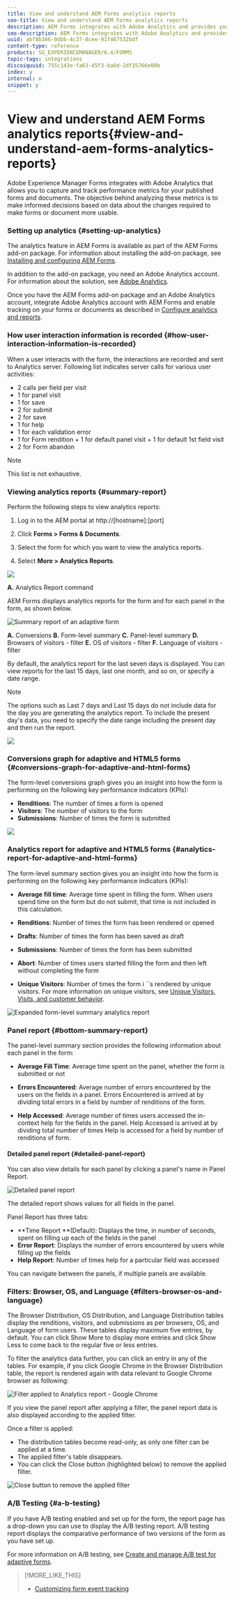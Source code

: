 ```yaml
---
title: View and understand AEM Forms analytics reports
seo-title: View and understand AEM Forms analytics reports
description: AEM Forms integrates with Adobe Analytics and provides you summary and detailed analytics about your published adaptive forms.
seo-description: AEM Forms integrates with Adobe Analytics and provides you summary and detailed analytics about your published adaptive forms.
uuid: abf8b366-0dbb-4c37-8cee-91f467532bdf
content-type: reference
products: SG_EXPERIENCEMANAGER/6.4/FORMS
topic-tags: integrations
discoiquuid: 755c143e-fa63-45f3-ba6d-2df35766e00b
index: y
internal: n
snippet: y
---
```


# View and understand AEM Forms analytics reports{#view-and-understand-aem-forms-analytics-reports}

Adobe Experience Manager Forms integrates with Adobe Analytics that allows you to capture and track performance metrics for your published forms and documents. The objective behind analyzing these metrics is to make informed decisions based on data about the changes required to make forms or document more usable.

### Setting up analytics {#setting-up-analytics}

The analytics feature in AEM Forms is available as part of the AEM Forms add-on package. For information about installing the add-on package, see [Installing and configuring AEM Forms](../../forms/using/installing-configuring-aem-forms-osgi.md).

In addition to the add-on package, you need an Adobe Analytics account. For information about the solution, see [Adobe Analytics](http://www.adobe.com/solutions/digital-analytics.html).

Once you have the AEM Forms add-on package and an Adobe Analytics account, integrate Adobe Analytics account with AEM Forms and enable tracking on your forms or documents as described in [Configure analytics and reports](../../forms/using/configure-analytics-forms-documents.md).

### How user interaction information is recorded {#how-user-interaction-information-is-recorded}

When a user interacts with the form, the interactions are recorded and sent to Analytics server. Following list indicates server calls for various user activities:

* 2 calls per field per visit
* 1 for panel visit
* 1 for save
* 2 for submit
* 2 for save
* 1 for help
* 1 for each validation error
* 1 for Form rendition + 1 for default panel visit + 1 for default 1st field visit
* 2 for Form abandon

>[!NOTE]
>
>This list is not exhaustive.

### Viewing analytics reports {#summary-report}

Perform the following steps to view analytics reports:

1. Log in to the AEM portal at http://[hostname]:[port]
1. Click **Forms &gt; Forms & Documents**.  

1. Select the form for which you want to view the analytics reports.
1. Select **More &gt; Analytics Reports**.

![](assets/analyticsreport.png)

**A.** Analytics Report command

AEM Forms displays analytics reports for the form and for each panel in the form, as shown below.

![Summary report of an adaptive form](assets/analyticsdashboard_callout.png)

**A.** Conversions **B.** Form-level summary **C.** Panel-level summary **D.** Browsers of visitors - filter **E.** OS of visitors - filter **F.** Language of visitors - filter

By default, the analytics report for the last seven days is displayed. You can view reports for the last 15 days, last one month, and so on, or specify a date range.

>[!NOTE]
>
>The options such as Last 7 days and Last 15 days do not include data for the day you are generating the analytics report. To include the present day's data, you need to specify the date range including the present day and then run the report.

![](assets/date-range.png) 

### Conversions graph for adaptive and HTML5 forms {#conversions-graph-for-adaptive-and-html-forms}

The form-level conversions graph gives you an insight into how the form is performing on the following key performance indicators (KPIs):

* **Renditions**: The number of times a form is opened
* **Visitors**: The number of visitors to the form
* **Submissions**: Number of times the form is submitted

![](assets/conversion-graph.png) 

### Analytics report for adaptive and HTML5 forms {#analytics-report-for-adaptive-and-html-forms}

The form-level summary section gives you an insight into how the form is performing on the following key performance indicators (KPIs):

* **Average fill time**: Average time spent in filling the form. When users spend time on the form but do not submit, that time is not included in this calculation. 
* **Renditions**: Number of times the form has been rendered or opened  

* **Drafts**: Number of times the form has been saved as draft
* **Submissions**: Number of times the form has been submitted
* **Abort**: Number of times users started filling the form and then left without completing the form
* **Unique Visitors**: Number of times the form i ``s rendered by unique visitors. For more information on unique visitors, see [Unique Visitors, Visits, and customer behavior](https://helpx.adobe.com/analytics/kb/unique-visitors-visitor-behavior.html).

![Expanded form-level summary analytics report](assets/analytics-report.png) 

### Panel report {#bottom-summary-report}

The panel-level summary section provides the following information about each panel in the form:

* **Average Fill Time**: Average time spent on the panel, whether the form is submitted or not  

* **Errors Encountered**: Average number of errors encountered by the users on the fields in a panel. Errors Encountered is arrived at by dividing total errors in a field by number of renditions of the form.   

* **Help Accessed**: Average number of times users accessed the in-context help for the fields in the panel. Help Accessed is arrived at by dividing total number of times Help is accessed for a field by number of renditions of form.

#### Detailed panel report {#detailed-panel-report}

You can also view details for each panel by clicking a panel's name in Panel Report.

![Detailed panel report](assets/panel-report-detailed.png)

The detailed report shows values for all fields in the panel.

Panel Report has three tabs:

* **Time Report **(Default): Displays the time, in number of seconds, spent on filling up each of the fields in the panel
* **Error Report**: Displays the number of errors encountered by users while filling up the fields 
* **Help Report**: Number of times help for a particular field was accessed

You can navigate between the panels, if multiple panels are available.

### Filters: Browser, OS, and Language {#filters-browser-os-and-language}

The Browser Distribution, OS Distribution, and Language Distribution tables display the renditions, visitors, and submissions as per browsers, OS, and Language of form users. These tables display maximum five entries, by default. You can click Show More to display more entries and click Show Less to come back to the regular five or less entries.

To filter the analytics data further, you can click an entry in any of the tables. For example, if you click Google Chrome in the Browser Distribution table, the report is rendered again with data relevant to Google Chrome browser as following:

![Filter applied to Analytics report - Google Chrome ](assets/filter.png)

If you view the panel report after applying a filter, the panel report data is also displayed according to the applied filter.  
  
Once a filter is applied:

* The distribution tables become read-only, as only one filter can be applied at a time.
* The applied filter's table disappears.
* You can click the Close button (highlighted below) to remove the applied filter.

![Close button to remove the applied filter](assets/close-filter.png) 

### A/B Testing {#a-b-testing}

If you have A/B testing enabled and set up for the form, the report page has a drop-down you can use to display the A/B testing report. A/B testing report displays the comparative performance of two versions of the form as you have set up.

For more information on A/B testing, see [Create and manage A/B test for adaptive forms](../../forms/using/ab-testing-adaptive-forms.md). 

>[!MORE_LIKE_THIS]
>
>* [Customizing form event tracking](../../forms/using/customizing-form-event-tracking.md)
